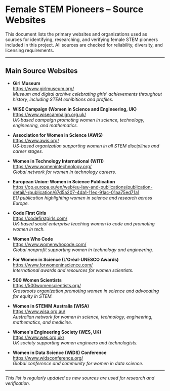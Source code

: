 # Female STEM Pioneers – Source Websites

This document lists the primary websites and organizations used as sources for identifying, researching, and verifying female STEM pioneers included in this project. All sources are checked for reliability, diversity, and licensing requirements.

---

## Main Source Websites

- **Girl Museum**  
  https://www.girlmuseum.org/  
  *Museum and digital archive celebrating girls' achievements throughout history, including STEM exhibitions and profiles.*

- **WISE Campaign (Women in Science and Engineering, UK)**  
  https://www.wisecampaign.org.uk/  
  *UK-based campaign promoting women in science, technology, engineering, and mathematics.*

- **Association for Women in Science (AWIS)**  
  https://www.awis.org/  
  *US-based organization supporting women in all STEM disciplines and career stages.*

- **Women in Technology International (WITI)**  
  https://www.womenintechnology.org/  
  *Global network for women in technology careers.*

- **European Union: Women in Science Publication**  
  https://op.europa.eu/en/web/eu-law-and-publications/publication-detail/-/publication/67d5a207-4da1-11ec-91ac-01aa75ed71a1  
  *EU publication highlighting women in science and research across Europe.*

- **Code First Girls**  
  https://codefirstgirls.com/  
  *UK-based social enterprise teaching women to code and promoting women in tech.*

- **Women Who Code**  
  https://www.womenwhocode.com/  
  *Global nonprofit supporting women in technology and engineering.*

- **For Women in Science (L'Oréal-UNESCO Awards)**  
  https://www.forwomeninscience.com/  
  *International awards and resources for women scientists.*

- **500 Women Scientists**  
  https://500womenscientists.org/  
  *Grassroots organization promoting women in science and advocating for equity in STEM.*

- **Women in STEMM Australia (WISA)**  
  https://www.wisa.org.au/  
  *Australian network for women in science, technology, engineering, mathematics, and medicine.*

- **Women's Engineering Society (WES, UK)**  
  https://www.wes.org.uk/  
  *UK society supporting women engineers and technologists.*

- **Women in Data Science (WiDS) Conference**  
  https://www.widsconference.org/  
  *Global conference and community for women in data science.*

---

*This list is regularly updated as new sources are used for research and verification.* 